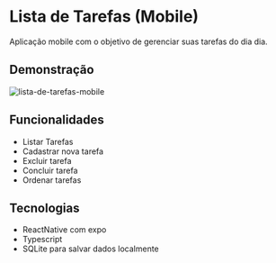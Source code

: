 # Lista de Tarefas (Mobile)
Aplicação mobile com o objetivo de gerenciar suas tarefas do dia dia.


## Demonstração
![lista-de-tarefas-mobile](https://user-images.githubusercontent.com/63175026/223000741-fe979c51-3517-43ad-b919-e41bcac88183.png)

## Funcionalidades

- Listar Tarefas
- Cadastrar nova tarefa
- Excluir tarefa
- Concluir tarefa
- Ordenar tarefas


## Tecnologias
- ReactNative com expo
- Typescript
- SQLite para salvar dados localmente
